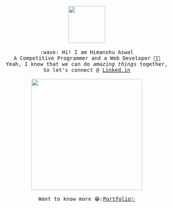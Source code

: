 <p align="center">
  <img src="https://www.elitecolumn.com/wp-content/uploads/2017/03/Software-Engineer-Code-Crash.gif" width="100px">
  <br><br>
  <samp>
    :wave: Hi! I am Himanshu Aswal
    <br>A Competitive Programmer and a Web Developer 👨‍💻
      <br>Yeah, I know that we can do <em>amazing things</em> together,
      <br>So let's connect @ <a href="https://linkedin.com/in/himanshu-aswal">Linked.in</a><br>
      <br><img src="https://i.pinimg.com/originals/ce/69/4f/ce694f560636dffcf42ecf40d4f2f962.gif" width="300px" align="center">
    <br><br>Want to know more 😁:<a href="https://himanshuaswal.codes">Portfolio✨</a>
  </samp>
</p>
